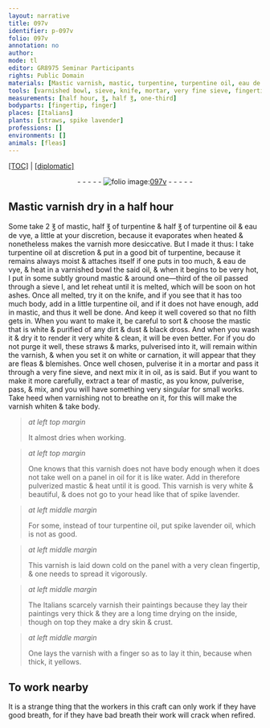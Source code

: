 ```yaml
---
layout: narrative
title: 097v
identifier: p-097v
folio: 097v
annotation: no
author:
mode: tl
editor: GR8975 Seminar Participants
rights: Public Domain
materials: [Mastic varnish, mastic, turpentine, turpentine oil, eau de vye, varnish, oil, subtly ground mastic, ashes, straws, water, pulverized mastic, spike lavender, spike lavender oil]
tools: [varnished bowl, sieve, knife, mortar, very fine sieve, fingertip, finger]
measurements: [half hour, ℥, half ℥, one-third]
bodyparts: [fingertip, finger]
places: [Italians]
plants: [straws, spike lavender]
professions: []
environments: []
animals: [fleas]
---
```


 <p><a href="{{ site.baseurl }}/translation/">[TOC]</a> | <a href="{{ site.baseurl }}/texts/p-097v_tc/" target="_blank">[diplomatic]</a></p><div class="folio" align="center">- - - - - <a href="http://gallica.bnf.fr/ark:/12148/btv1b10500001g/f200.item" target="_blank"><img src="https://cu-mkp.github.io/2017-workshop-edition/assets/photo-icon.png" alt="folio image: " style="display:inline-block; margin-bottom:-3px;"/>097v</a> - - - - - </div>  
  

## <span class="m">Mastic varnish</span> dry in a <span class="ms"><span class="tmp">half hour</span></span>

 
 Some take 2 <span class="ms">℥</span> of <span class="m">mastic</span>, <span class="ms">half ℥</span> of <span class="m">turpentine</span> & <span class="ms">half ℥</span> of <span class="m">turpentine oil</span> & <span class="m">eau de vye</span>, a little at your discretion, because it evaporates when heated & nonetheless makes the <span class="m">varnish</span> more desiccative. But I made it thus: I take <span class="m">turpentine oil</span> at discretion & put in a good bit of <span class="m">turpentine</span>, because it remains always moist & attaches itself if one puts in too much, & <span class="m">eau de vye</span>, & heat in a <span class="tl">varnished bowl</span> the said <span class="m">oil</span>, & when it begins to be very hot, I put in some <span class="m">subtly ground mastic</span> & around <span class="ms">one—third</span> of the <span class="m">oil</span> passed through a <span class="tl">sieve</span> <span class="del">l</span>, and let reheat until it is melted, which will be soon on hot <span class="m">ashes</span>. Once all melted, try it on the <span class="tl">knife</span>, and if you see that it has too much body, add in a little <span class="m">turpentine oil</span>, and if it does not have enough, add in <span class="m">mastic</span>, and thus it well be done. And keep it well covered so that no filth gets in. When you want to make it, be careful to sort & choose the <span class="m">mastic</span> that is white & purified of any dirt & dust & black dross. And when you wash it & dry it to render it very white & clean, it will be even better. For if you do not purge it well, these <span class="m"><span class="pa">straws</span></span> & marks, pulverised into it, will remain within the <span class="m">varnish</span>, & when you set it on white or carnation, it will appear that they are <span class="al">fleas</span> & blemishes. Once well chosen, pulverise it in a <span class="tl">mortar</span> and pass it through a <span class="tl">very fine sieve</span>, and next mix it in <span class="m">oil</span>, as is said. But if you want to make it more carefully, extract a tear of <span class="m">mastic</span>, as you know, pulverise, pass, & mix, and you will have something very singular for small works. Take heed when varnishing not to breathe on it, for this will make the <span class="m">varnish</span> whiten & take body.
 
> *at left top margin*
> 
> 
>   It almost dries when working.
 
> *at left top margin*
> 
> 
>   One knows that this <span class="m">varnish</span> does not have body enough when it does not take well on a panel in <span class="m">oil</span> for it is like <span class="m">water</span>. Add in therefore <span class="m">pulverized mastic</span> & heat until it is good. This <span class="m">varnish</span> is very white & beautiful, & does not go to your head like that of <span class="m"><span class="pa">spike lavender</span></span>.
 
> *at left middle margin*
> 
> 
>   For some, instead of <span class="del">tour</span> <span class="m">turpentine oil</span>, put <span class="m"><span class="pa">spike lavender</span> oil</span>, which is not as good.
 
> *at left middle margin*
> 
> 
>   This <span class="m">varnish</span> is laid down cold on the panel with a very clean <span class="tl"><span class="bp">fingertip</span></span>, & one needs to spread it vigorously.
 
> *at left middle margin*
> 
> 
>   The <span class="pl">Italians</span> scarcely varnish their paintings because they lay their paintings very thick & they are a <span class="tmp">long time</span> drying on the inside, though on top they make a dry skin & crust.
 
> *at left middle margin*
> 
> 
>   One lays the <span class="m">varnish</span> with a <span class="tl"><span class="bp">finger</span></span> so as to lay it thin, because when thick, it yellows.
 
 
  

## To work nearby

 
 It is a strange thing that the workers in this craft can only work if they have good breath, for if they have bad breath their work will crack when refired.
 
 